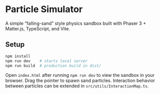 # Particle Simulator

A simple “falling-sand” style physics sandbox built with Phaser 3 + Matter.js, TypeScript, and Vite.

## Setup

```bash
npm install
npm run dev    # starts local server
npm run build  # production build in dist/
```

Open `index.html` after running `npm run dev` to view the sandbox in your browser. Drag
the pointer to spawn sand particles. Interaction behavior between particles can be
extended in `src/utils/InteractionMap.ts`.
